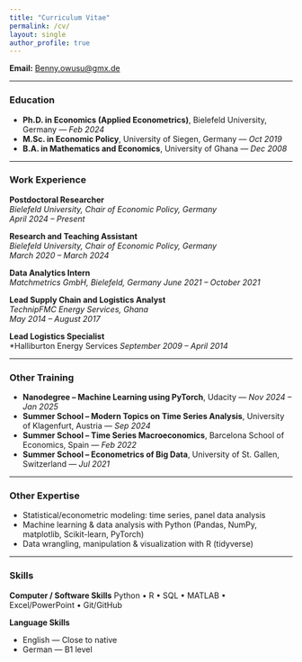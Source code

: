 ```yaml
---
title: "Curriculum Vitae"
permalink: /cv/
layout: single
author_profile: true
---
```

  
**Email:** [Benny.owusu@gmx.de](mailto:Benny.owusu@gmx.de)  

---
### Education
- **Ph.D. in Economics (Applied Econometrics)**, Bielefeld University, Germany — *Feb 2024*  
- **M.Sc. in Economic Policy**, University of Siegen, Germany — *Oct 2019*  
- **B.A. in Mathematics and Economics**, University of Ghana — *Dec 2008*

---
### Work Experience
**Postdoctoral Researcher**  
*Bielefeld University, Chair of Economic Policy, Germany*  
*April 2024 – Present*

**Research and Teaching Assistant**  
*Bielefeld University, Chair of Economic Policy, Germany*  
*March 2020 – March 2024*


**Data Analytics Intern**  
*Matchmetrics GmbH, Bielefeld, Germany* 
*June 2021 – October 2021*


**Lead Supply Chain and Logistics Analyst**  
*TechnipFMC Energy Services, Ghana*  
*May 2014 – August 2017*

**Lead Logistics Specialist**  
*Halliburton  Energy Services 
*September 2009 – April 2014*


---

### Other Training

- **Nanodegree – Machine Learning using PyTorch**, Udacity — *Nov 2024 – Jan 2025*  
- **Summer School – Modern Topics on Time Series Analysis**, University of Klagenfurt, Austria — *Sep 2024*  
- **Summer School – Time Series Macroeconomics**, Barcelona School of Economics, Spain — *Feb 2022*  
- **Summer School – Econometrics of Big Data**, University of St. Gallen, Switzerland — *Jul 2021*

---

### Other Expertise

- Statistical/econometric modeling: time series, panel data analysis  
- Machine learning & data analysis with Python (Pandas, NumPy, matplotlib, Scikit-learn, PyTorch)  
- Data wrangling, manipulation & visualization with R (tidyverse)

---

### Skills

**Computer / Software Skills**
Python • R • SQL • MATLAB • Excel/PowerPoint • Git/GitHub  

**Language Skills**
- English — Close to native  
- German — B1 level

